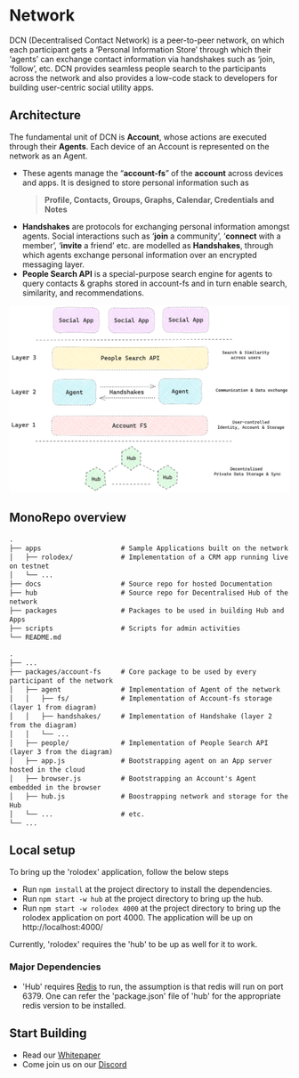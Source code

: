 # Network

DCN (Decentralised Contact Network) is a peer-to-peer network, on which each participant gets a ‘Personal Information Store’ through which their ‘agents’ can exchange contact information via handshakes such as ‘join, ‘follow’, etc. DCN provides seamless people search to the participants across the network and also provides a low-code stack to developers for building user-centric social utility apps. 

## Architecture

The fundamental unit of DCN is **Account**, whose actions are executed through their **Agents**. Each device of an Account is represented on the network as an Agent.
- These agents manage the “**account-fs**” of the **account** across devices and apps. It is designed to store personal information such as 
    > **Profile, Contacts, Groups, Graphs, Calendar, Credentials and Notes**
- **Handshakes** are protocols for exchanging personal information amongst agents. Social interactions such as ‘**join** a community’, ‘**connect** with a member’, ‘**invite** a friend’ etc. are modelled as **Handshakes**, through which agents exchange personal information over an encrypted messaging layer.
- **People Search API** is a special-purpose search engine for agents to query contacts & graphs stored in account-fs and in turn enable search, similarity, and recommendations.

![Layers](./docs/public/layers.png)

## MonoRepo overview

```
.
├── apps                    # Sample Applications built on the network
│   ├── rolodex/            # Implementation of a CRM app running live on testnet
│   └── ...
├── docs                    # Source repo for hosted Documentation
├── hub                     # Source repo for Decentralised Hub of the network
├── packages                # Packages to be used in building Hub and Apps
├── scripts                 # Scripts for admin activities
└── README.md
```
```
.
├── ...
├── packages/account-fs     # Core package to be used by every participant of the network
│   ├── agent               # Implementation of Agent of the network
│   │   ├── fs/             # Implementation of Account-fs storage (layer 1 from diagram)
│   │   ├── handshakes/     # Implementation of Handshake (layer 2 from the diagram)
│   │   └── ...
│   ├── people/             # Implementation of People Search API (layer 3 from the diagram)
│   ├── app.js              # Bootstrapping agent on an App server hosted in the cloud
│   ├── browser.js          # Bootstrapping an Account's Agent embedded in the browser
│   ├── hub.js              # Boostrapping network and storage for the Hub
│   └── ...                 # etc.
└── ...
```

## Local setup 

To bring up the 'rolodex' application, follow the below steps 
-  Run ```npm install``` at the project directory to install the dependencies.
-  Run ```npm start -w hub``` at the project directory to bring up the hub.
-  Run ```npm start -w rolodex 4000``` at the project directory to bring up the rolodex application on port 4000. The application will be up on http://localhost:4000/

Currently, 'rolodex' requires the 'hub' to be up as well for it to work. 

### Major Dependencies
- 'Hub' requires [Redis](https://redis.io/docs/install/install-redis/) to run, the assumption is that redis will run on port 6379. One can refer the 'package.json' file of 'hub' for the appropriate redis version to be installed.


## Start Building

* Read our [Whitepaper](https://shovelco.notion.site/Decentralised-Contact-Network-Summary-v0-4-6d8885c11cc9415d90f21a16fd007b93?pvs=4)
* Come join us on our [Discord](https://discord.gg/PmzsJeembE)
